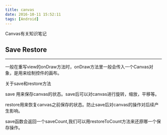 ```yaml
---
title: canvas
date: 2016-10-11 15:52:11
tags: [Android]
---
```


Canvas有关知识笔记

## Save   Restore 
-----

一般在重写view的onDraw方法时，onDraw方法里一般会传入一个Canvas对象，是用来绘制控件的画布。

关于save和restore方法

save 用来保存canvas的状态。save后可以对canvas进行旋转，缩放，平移等。

restore用来恢复canvas之前保存的状态。防止save后对canvas的操作对后续产生影响。

save函数会返回一个saveCount,我们可以用restoreToCount方法来还原哪一个保存操作。